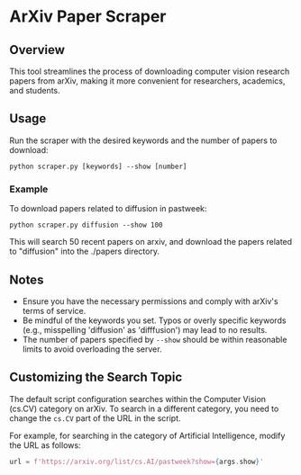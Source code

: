 # ArXiv Paper Scraper

## Overview
This tool streamlines the process of downloading computer vision research papers from arXiv, making it more convenient for researchers, academics, and students.

## Usage

Run the scraper with the desired keywords and the number of papers to download:

`python scraper.py [keywords] --show [number]`

### Example

To download papers related to diffusion in pastweek:

`python scraper.py diffusion --show 100`

This will search 50 recent papers on arxiv, and download the papers related to "diffusion" into the ./papers directory.

## Notes
- Ensure you have the necessary permissions and comply with arXiv's terms of service.
- Be mindful of the keywords you set. Typos or overly specific keywords (e.g., misspelling 'diffusion' as 'difffusion') may lead to no results.
- The number of papers specified by `--show` should be within reasonable limits to avoid overloading the server.

## Customizing the Search Topic

The default script configuration searches within the Computer Vision (cs.CV) category on arXiv. To search in a different category, you need to change the `cs.CV` part of the URL in the script.

For example, for searching in the category of Artificial Intelligence, modify the URL as follows:

```python
url = f'https://arxiv.org/list/cs.AI/pastweek?show={args.show}'


